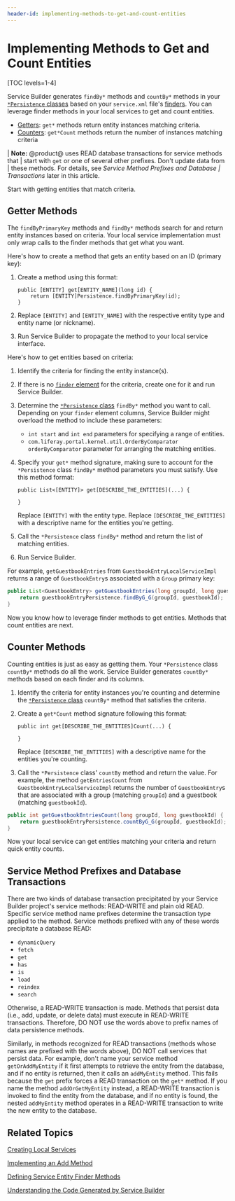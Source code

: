 ```yaml
---
header-id: implementing-methods-to-get-and-count-entities
---
```


# Implementing Methods to Get and Count Entities

[TOC levels=1-4]

Service Builder generates `findBy*` methods and `countBy*` methods in your
[`*Persistence` classes](/docs/7-2/appdev/-/knowledge_base/a/understanding-the-code-generated-by-service-builder)
based on your  `service.xml` file's
[finders](/docs/7-2/appdev/-/knowledge_base/a/defining-service-entity-finder-methods).
You can leverage finder methods in your local services to get and count
entities.

-   [Getters](#getter-methods): `get*` methods return entity instances matching 
    criteria.
-   [Counters](#counter-methods): `get*Count` methods return the number of 
    instances matching criteria

| **Note:** @product@ uses READ database transactions for service methods that 
| start with `get` or one of several other prefixes. Don't update data from 
| these methods. For details, see *Service Method Prefixes and Database 
| Transactions* later in this article. 

Start with getting entities that match criteria. 

## Getter Methods

The `findByPrimaryKey` methods and `findBy*` methods search for and return
entity instances based on criteria. Your local service implementation must only
wrap calls to the finder methods that get what you want.

Here's how to create a method that gets an entity based on an ID (primary key):

1.  Create a method using this format:

        public [ENTITY] get[ENTITY_NAME](long id) {
            return [ENTITY]Persistence.findByPrimaryKey(id);
        }

2.  Replace `[ENTITY]` and `[ENTITY_NAME]` with the respective entity type and
    entity name (or nickname).

3.  Run Service Builder to propagate the method to your local service 
    interface. 

Here's how to get entities based on criteria:

1.  Identify the criteria for finding the entity instance(s). 

2.  If there is no
    [`finder` element](/docs/7-2/appdev/-/knowledge_base/a/defining-service-entity-finder-methods)
    for the criteria, create one for it and run Service Builder. 

3.  Determine the
    [`*Persistence` class](/docs/7-2/appdev/-/knowledge_base/a/understanding-the-code-generated-by-service-builder)
    `findBy*` method you want to call.  Depending on your `finder` element
    columns, Service Builder might overload the method to include these
    parameters:
 
    -   `int start` and `int end` parameters for specifying a range of 
        entities.
    -   `com.liferay.portal.kernel.util.OrderByComparator orderByComparator` 
        parameter for arranging the matching entities. 

4.  Specify your `get*` method signature, making sure to account for the 
    `*Persistence` class `findBy*` method parameters you must satisfy. Use this 
    method format: 

        public List<[ENTITY]> get[DESCRIBE_THE_ENTITIES](...) {
            
        }

    Replace `[ENTITY]` with the entity type. Replace `[DESCRIBE_THE_ENTITIES]`
    with a descriptive name for the entities you're getting. 

6.  Call the `*Persistence` class `findBy*` method and return the list of 
    matching entities. 

7.  Run Service Builder. 

For example, `getGuestbookEntries` from `GuestbookEntryLocalServiceImpl`
returns a range of `GuestbookEntry`s associated with a `Group` primary key: 

```java
public List<GuestbookEntry> getGuestbookEntries(long groupId, long guestbookId) {
    return guestbookEntryPersistence.findByG_G(groupId, guestbookId);
}
```

Now you know how to leverage finder methods to get entities. Methods that count
entities are next.

## Counter Methods

Counting entities is just as easy as getting them. Your `*Persistence` class
`countBy*` methods do all the work. Service Builder generates `countBy*` methods
based on each finder and its columns. 

1.  Identify the criteria for entity instances you're counting and determine
    the
    [`*Persistence` class](/docs/7-2/appdev/-/knowledge_base/a/understanding-the-code-generated-by-service-builder)
    `countBy*` method that satisfies the criteria.

2.  Create a `get*Count` method signature following this format:

        public int get[DESCRIBE_THE_ENTITIES]Count(...) {
            
        }

    Replace `[DESCRIBE_THE_ENTITIES]` with a descriptive name for the entities
    you're counting.

3.  Call the `*Persistence` class' `countBy` method and return the value. For 
    example, the method `getEntriesCount` from
    `GuestbookEntryLocalServiceImpl`
    returns the number of `GuestbookEntry`s that are associated with a group
    (matching `groupId`) and a guestbook (matching `guestbookId`). 

```java
public int getGuestbookEntriesCount(long groupId, long guestbookId) {
    return guestbookEntryPersistence.countByG_G(groupId, guestbookId);
}
```

Now your local service can get entities matching your criteria and return quick
entity counts. 

## Service Method Prefixes and Database Transactions

There are two kinds of database transaction precipitated by your Service Builder
project's service methods: READ-WRITE and plain old READ. Specific service method name prefixes determine the transaction type applied to the method. Service methods prefixed with any of these words precipitate a database READ: 

- `dynamicQuery`
- `fetch`
- `get`
- `has`
- `is`
- `load`
- `reindex`
- `search`

Otherwise, a READ-WRITE transaction is made. Methods that persist data (i.e.,
add, update, or delete data) must execute in READ-WRITE transactions. Therefore,
DO NOT use the words above to prefix names of data persistence methods. 

Similarly, in methods recognized for READ transactions (methods whose names are
prefixed with the words above), DO NOT call services that persist data. For
example, don't name your service method `getOrAddMyEntity` if it first attempts
to retrieve the entity from the database, and if no entity is returned, then it
calls an `addMyEntity` method. This fails because the `get` prefix forces a
READ transaction on the `get*` method. If you name the method `addOrGetMyEntity`
instead, a READ-WRITE transaction is invoked to find the entity from the
database, and if no entity is found, the nested `addMyEntity` method operates in
a READ-WRITE transaction to write the new entity to the database. 

## Related Topics

[Creating Local Services](/docs/7-2/appdev/-/knowledge_base/a/business-logic-with-service-builder)

[Implementing an Add Method](/docs/7-2/appdev/-/knowledge_base/a/implementing-an-add-method)

[Defining Service Entity Finder Methods](/docs/7-2/appdev/-/knowledge_base/a/defining-service-entity-finder-methods)

[Understanding the Code Generated by Service Builder](/docs/7-2/appdev/-/knowledge_base/a/understanding-the-code-generated-by-service-builder)
